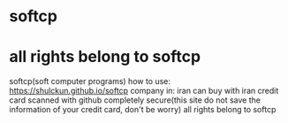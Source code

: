 # softcp
# all rights belong to softcp
softcp(soft computer programs)
how to use: https://shulckun.github.io/softcp
company in: iran
can buy with iran credit card
scanned with github
completely secure(this site do not save the information of your credit card, don't be worry)
all rights belong to softcp